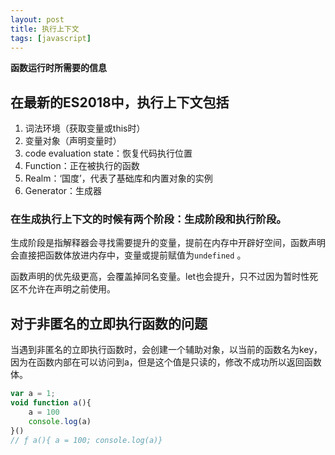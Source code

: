 ```yaml
---
layout: post
title: 执行上下文
tags: [javascript]
---
```


**函数运行时所需要的信息**

## 在最新的ES2018中，执行上下文包括

1. 词法环境（获取变量或this时）
2. 变量对象（声明变量时）
3. code evaluation state：恢复代码执行位置
4. Function：正在被执行的函数
5. Realm：‘国度’，代表了基础库和内置对象的实例
6. Generator：生成器

### 在生成执行上下文的时候有两个阶段：生成阶段和执行阶段。

生成阶段是指解释器会寻找需要提升的变量，提前在内存中开辟好空间，函数声明会直接把函数体放进内存中，变量或提前赋值为`undefined` 。

函数声明的优先级更高，会覆盖掉同名变量。let也会提升，只不过因为暂时性死区不允许在声明之前使用。

## 对于非匿名的立即执行函数的问题

当遇到非匿名的立即执行函数时，会创建一个辅助对象，以当前的函数名为key，因为在函数内部在可以访问到a，但是这个值是只读的，修改不成功所以返回函数体。

```js
var a = 1;
void function a(){
	a = 100
	console.log(a)
}()
// ƒ a(){ a = 100; console.log(a)}
```